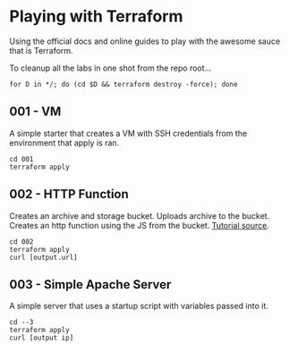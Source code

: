 # Playing with Terraform

Using the official docs and online guides to play with the awesome sauce that is Terraform.

To cleanup all the labs in one shot from the repo root...

    for D in */; do (cd $D && terraform destroy -force); done

## 001 - VM

A simple starter that creates a VM with SSH credentials from the environment that apply is ran.

    cd 001 
    terraform apply

## 002 - HTTP Function

Creates an archive and storage bucket. Uploads archive to the bucket.  Creates an http function using the JS from the bucket.  [Tutorial source](https://opencredo.com/blogs/google-cloudfunctions-with-terraform/).

    cd 002
    terraform apply
    curl [output.url]

## 003 - Simple Apache Server

A simple server that uses a startup script with variables passed into it.

    cd --3
    terraform apply
    curl [output ip]
